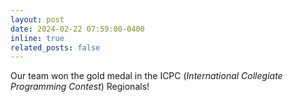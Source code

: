 ```yaml
---
layout: post
date: 2024-02-22 07:59:00-0400
inline: true
related_posts: false
---
```

Our team won the gold medal in the ICPC (*International Collegiate Programming Contest*) Regionals!

